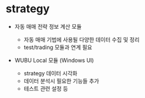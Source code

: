 # strategy

* 자동 매매 전략 정보 계산 모듈
    * 자동 매매 기법에 사용될 다양한 데이터 수집 및 정리
    * test/trading 모듈과 연계 필요

* WUBU Local 모듈 (Windows UI)
    * strategy 데이터 시각화
    * 데이터 분석시 필요한 기능들 추가
    * 테스트 관련 설정 등
